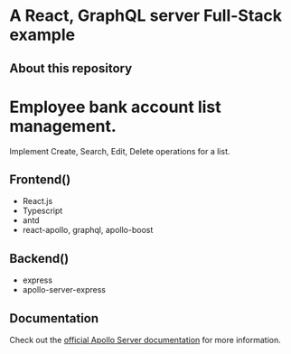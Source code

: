 # A React, GraphQL server Full-Stack example

## About this repository

# Employee bank account list management.

Implement Create, Search, Edit, Delete operations for a list.

## Frontend()

- React.js
- Typescript
- antd
- react-apollo, graphql, apollo-boost

## Backend()
- express
- apollo-server-express

## Documentation

Check out the [official Apollo Server documentation](https://www.apollographql.com/docs/apollo-server/v2/) for more information.

